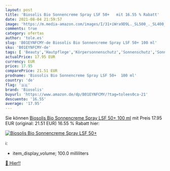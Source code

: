 ```yaml
---
layout: post
title: 'Biosolis Bio Sonnencreme Spray LSF 50+   mit 16.55 % Rabatt'
date: 2021-08-04 21:59:57
image: 'https://m.media-amazon.com/images/I/31+iWra9D9L._SL500_._SL400_.jpg'
comments: true
category: ofertas
author: 'tole.es'
slug: 'B01EYNFCMY-de Biosolis Bio Sonnencreme Spray LSF 50+ 100 ml'
sku: 'B01EYNFCMY-de'
tags: [ 'Beauty','Hautpflege','Körpersonnenschutz','Sonnenschutz','Sonnenschutz & Selbstbräuner','biosolis', ]
actualPrice: 17.95 EUR
currency: EUR
price: 17.95
comparePrice: 21.51 EUR
prodname: 'Biosolis Bio Sonnencreme Spray LSF 50+  100 ml'
country: 'de'
flag: '🇩🇪'
brand: 'Biosolis'
buyurl: 'https://www.amazon.de/dp/B01EYNFCMY/?tag=tolees0ca-21'
descuento: '16.55'
average: '17.95'
---
```


Sie können [Biosolis Bio Sonnencreme Spray LSF 50+  100 ml](https://www.amazon.de/dp/B01EYNFCMY/?tag=tolees0ca-21) mit Preis 17.95 EUR (original: 21.51 EUR) 16.55 % Rabatt hier:

[![Biosolis Bio Sonnencreme Spray LSF 50+  ](https://m.media-amazon.com/images/I/31+iWra9D9L._SL500_._SL400_.jpg)](https://www.amazon.de/dp/B01EYNFCMY/?tag=tolees0ca-21)

ℹ️:

- item_display_volume; 100.0 milliliters

[🛒 Hier!!](https://www.amazon.de/dp/B01EYNFCMY/?tag=tolees0ca-21)
